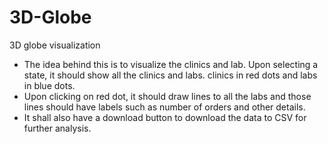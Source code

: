 # 3D-Globe
3D globe visualization

* The idea behind this is to visualize the clinics and lab. Upon selecting a state, it should show all the clinics and labs. clinics in red dots and labs in blue dots.
* Upon clicking on red dot, it should draw lines to all the labs and those lines should have labels such as number of orders and other details.
* It shall also have a download button to download the data to CSV for further analysis.
